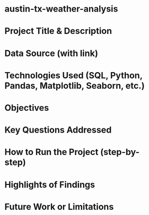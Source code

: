 # austin-tx-weather-analysis

# Project Title & Description

# Data Source (with link)

# Technologies Used (SQL, Python, Pandas, Matplotlib, Seaborn, etc.)

# Objectives

# Key Questions Addressed

# How to Run the Project (step-by-step)

# Highlights of Findings

# Future Work or Limitations
